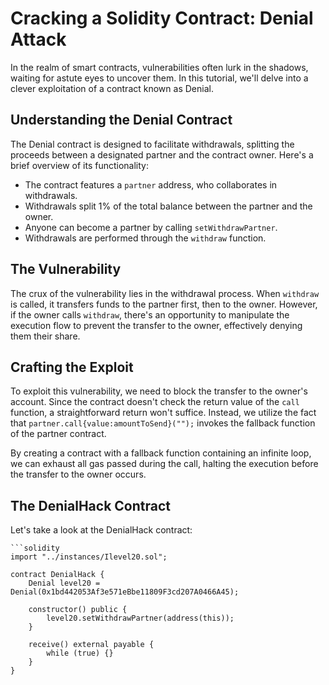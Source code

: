 # Cracking a Solidity Contract: Denial Attack

In the realm of smart contracts, vulnerabilities often lurk in the shadows, waiting for astute eyes to uncover them. In this tutorial, we'll delve into a clever exploitation of a contract known as Denial.

## Understanding the Denial Contract

The Denial contract is designed to facilitate withdrawals, splitting the proceeds between a designated partner and the contract owner. Here's a brief overview of its functionality:

- The contract features a `partner` address, who collaborates in withdrawals.
- Withdrawals split 1% of the total balance between the partner and the owner.
- Anyone can become a partner by calling `setWithdrawPartner`.
- Withdrawals are performed through the `withdraw` function.

## The Vulnerability

The crux of the vulnerability lies in the withdrawal process. When `withdraw` is called, it transfers funds to the partner first, then to the owner. However, if the owner calls `withdraw`, there's an opportunity to manipulate the execution flow to prevent the transfer to the owner, effectively denying them their share.

## Crafting the Exploit

To exploit this vulnerability, we need to block the transfer to the owner's account. Since the contract doesn't check the return value of the `call` function, a straightforward return won't suffice. Instead, we utilize the fact that `partner.call{value:amountToSend}("");` invokes the fallback function of the partner contract.

By creating a contract with a fallback function containing an infinite loop, we can exhaust all gas passed during the call, halting the execution before the transfer to the owner occurs.

## The DenialHack Contract

Let's take a look at the DenialHack contract:

    ```solidity
    import "../instances/Ilevel20.sol";
    
    contract DenialHack {
        Denial level20 = Denial(0x1bd442053Af3e571eBbe11809F3cd207A0466A45);
    
        constructor() public {
            level20.setWithdrawPartner(address(this));
        }
    
        receive() external payable {
            while (true) {}
        }
    }






